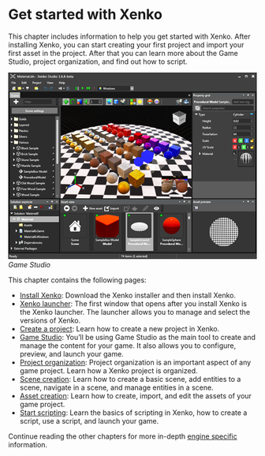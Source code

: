 # Get started with Xenko

This chapter includes information to help you get started with Xenko. After installing Xenko, you can start creating your first project and import your first asset in the project. After that you can learn more about the Game Studio, project organization, and find out how to script.

   ![Game Studio](media/getting-started.png)
   _Game Studio_

This chapter contains the following pages:

* [Install Xenko](install-xenko.md): Download the Xenko installer and then install Xenko.
* [Xenko launcher](xenko-launcher.md): The first window that opens after you install Xenko is the Xenko launcher. The launcher allows you to manage and select the versions of Xenko.
* [Create a project](create-project.md): Learn how to create a new project in Xenko.
* [Game Studio](xenko-studio.md): You’ll be using Game Studio as the main tool to create and manage the content for your game. It also allows you to configure, preview, and launch your game.
* [Project organization](project-organization.md): Project organization is an important aspect of any game project. Learn how a Xenko project is organized.
* [Scene creation](scene-creation.md): Learn how to create a basic scene, add entities to a scene, navigate in a scene, and manage entities in a scene.
* [Asset creation](asset-creation.md): Learn how to create, import, and edit the assets of your game project.
* [Start scripting](start-scripting.md): Learn the basics of scripting in Xenko, how to create a script, use a script, and launch your game.

Continue reading the other chapters for more in-depth [engine specific](engine/engine.md) information.
